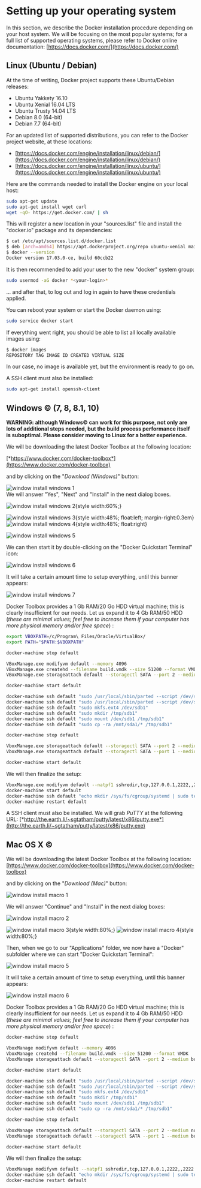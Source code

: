 # Setting up your operating system

In this section, we describe the Docker installation procedure depending
on your host system. We will be focusing on the most popular systems;
for a full list of supported operating systems, please refer to Docker
online documentation: [https://docs.docker.com/](https://docs.docker.com/)

## Linux (Ubuntu / Debian)

At the time of writing, Docker project supports these Ubuntu/Debian
releases:

- Ubuntu Yakkety 16.10
- Ubuntu Xenial 16.04 LTS
- Ubuntu Trusty 14.04 LTS
- Debian 8.0 (64-bit)
- Debian 7.7 (64-bit)

For an updated list of supported distributions, you can refer to the
Docker project website, at these locations:

- [https://docs.docker.com/engine/installation/linux/debian/](https://docs.docker.com/engine/installation/linux/debian/)
- [https://docs.docker.com/engine/installation/linux/ubuntu/](https://docs.docker.com/engine/installation/linux/ubuntu/)

Here are the commands needed to install the Docker engine on your local
host:

```bash
sudo apt-get update
sudo apt-get install wget curl
wget -qO- https://get.docker.com/ | sh
```

This will register a new location in your "sources.list" file and
install the "docker.io" package and its dependencies:

```bash
$ cat /etc/apt/sources.list.d/docker.list
$ deb [arch=amd64] https://apt.dockerproject.org/repo ubuntu-xenial main
$ docker --version
Docker version 17.03.0-ce, build 60ccb22
```

It is then recommended to add your user to the new "docker" system
group:

```bash
sudo usermod -aG docker *<your-login>*
```

... and after that, to log out and log in again to have these credentials
applied.

You can reboot your system or start the Docker daemon using:

```bash
sudo service docker start
```

If everything went right, you should be able to list all locally
available images using:

```bash
$ docker images
REPOSITORY TAG IMAGE ID CREATED VIRTUAL SIZE
```

In our case, no image is available yet, but the environment is ready to
go on.

A SSH client must also be installed:

```bash
sudo apt-get install openssh-client
```

## Windows © (7, 8, 8.1, 10)

**WARNING: although Windows© can work for this purpose, not only are lots
of additional steps needed, but the build process performance itself is
suboptimal. Please consider moving to Linux for a better experience.**

We will be downloading the latest Docker Toolbox at the following
location:

[*https://www.docker.com/docker-toolbox*](https://www.docker.com/docker-toolbox)

and by clicking on the "*Download (Windows)*" button:

![window install windows 1](pictures/docker_install_windows_1.png)\
We will answer "Yes", "Next" and "Install" in the next dialog boxes.

![window install windows 2](pictures/docker_install_windows_2.png){style width:60%;}

![window install windows 3](pictures/docker_install_windows_3.png){style width:48%; float:left; margin-right:0.3em}
![window install windows 4](pictures/docker_install_windows_4.png){style width:48%; float:right}

![window install windows 5](pictures/docker_install_windows_5.png)

We can then start it by double-clicking on the "Docker Quickstart
Terminal" icon:

![window install windows 6](pictures/docker_install_windows_6.png)

It will take a certain amount time to setup everything, until this
banner appears:

![window install windows 7](pictures/docker_install_windows_7.png)

Docker Toolbox provides a 1 Gb RAM/20 Go HDD virtual machine; this is
clearly insufficient for our needs. Let us expand it to 4 Gb RAM/50
HDD (*these are minimal values; feel free to increase them if your computer
has more physical memory and/or free space*) :

```bash
export VBOXPATH=/c/Program\ Files/Oracle/VirtualBox/
export PATH="$PATH:$VBOXPATH"

docker-machine stop default

VBoxManage.exe modifyvm default --memory 4096
VBoxManage.exe createhd --filename build.vmdk --size 51200 --format VMDK
VBoxManage.exe storageattach default --storagectl SATA --port 2 --medium build.vmdk --type hdd

docker-machine start default

docker-machine ssh default "sudo /usr/local/sbin/parted --script /dev/sdb mklabel msdos"
docker-machine ssh default "sudo /usr/local/sbin/parted --script /dev/sdb mkpart primary ext4 1% 99%"
docker-machine ssh default "sudo mkfs.ext4 /dev/sdb1"
docker-machine ssh default "sudo mkdir /tmp/sdb1"
docker-machine ssh default "sudo mount /dev/sdb1 /tmp/sdb1"
docker-machine ssh default "sudo cp -ra /mnt/sda1/* /tmp/sdb1"

docker-machine stop default

VboxManage.exe storageattach default --storagectl SATA --port 2 --medium none
VboxManage.exe storageattach default --storagectl SATA --port 1 --medium build.vmdk --type hdd

docker-machine start default
```

We will then finalize the setup:

```bash
VboxManage.exe modifyvm default --natpf1 sshredir,tcp,127.0.0.1,2222,,2222
docker-machine start default
docker-machine ssh default "echo mkdir /sys/fs/cgroup/systemd | sudo tee /var/lib/boot2docker/bootlocal.sh"
docker-machine restart default
```

A SSH client must also be installed. We will grab *PuTTY* at the
following URL:
[*http://the.earth.li/~sgtatham/putty/latest/x86/putty.exe*](http://the.earth.li/~sgtatham/putty/latest/x86/putty.exe)

## Mac OS X ©

We will be downloading the latest Docker Toolbox at the following
location:
[https://www.docker.com/docker-toolbox](https://www.docker.com/docker-toolbox)

and by clicking on the "*Download (Mac)*" button:

![window install macro 1](pictures/docker_install_macos_1.png)

We will answer "Continue" and "Install" in the next dialog boxes:

![window install macro 2](pictures/docker_install_macos_2.png)

![window install macro 3](pictures/docker_install_macos_3.png){style width:80%;}
![window install macro 4](pictures/docker_install_macos_4.png){style width:80%;}

Then, when we go to our "Applications" folder, we now have a "Docker"
subfolder where we can start "Docker Quickstart Terminal":

![window install macro 5](pictures/docker_install_macos_5.png)

It will take a certain amount of time to setup everything, until this
banner appears:

![window install macro 6](pictures/docker_install_macos_6.png)

Docker Toolbox provides a 1 Gb RAM/20 Go HDD virtual machine; this is
clearly insufficient for our needs. Let us expand it to 4 Gb RAM/50
HDD (*these are minimal values; feel free to increase them if your computer
has more physical memory and/or free space*) :

```bash
docker-machine stop default

VboxManage modifyvm default --memory 4096
VboxManage createhd --filename build.vmdk --size 51200 --format VMDK
VboxManage storageattach default --storagectl SATA --port 2 --medium build.vmdk --type hdd

docker-machine start default

docker-machine ssh default "sudo /usr/local/sbin/parted --script /dev/sdb mklabel msdos"
docker-machine ssh default "sudo /usr/local/sbin/parted --script /dev/sdb mkpart primary ext4 1% 99%"
docker-machine ssh default "sudo mkfs.ext4 /dev/sdb1"
docker-machine ssh default "sudo mkdir /tmp/sdb1"
docker-machine ssh default "sudo mount /dev/sdb1 /tmp/sdb1"
docker-machine ssh default "sudo cp -ra /mnt/sda1/* /tmp/sdb1"

docker-machine stop default

VboxManage storageattach default --storagectl SATA --port 2 --medium none
VboxManage storageattach default --storagectl SATA --port 1 --medium build.vmdk --type hdd

docker-machine start default
```

We will then finalize the setup:

```bash
VboxManage modifyvm default --natpf1 sshredir,tcp,127.0.0.1,2222,,2222
docker-machine ssh default "echo mkdir /sys/fs/cgroup/systemd | sudo tee /var/lib/boot2docker/bootlocal.sh"
docker-machine restart default
```
